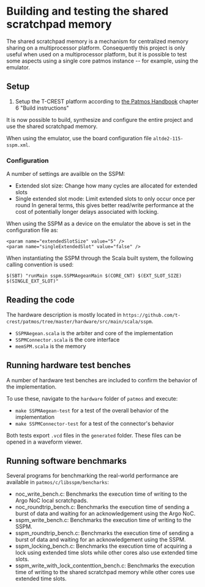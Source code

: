 Building and testing the shared scratchpad memory
=====================================

The shared scratchpad memory is a mechanism for centralized memory sharing on a multiprocessor platform.
Consequently this project is only useful when used on a multiprocessor platform, but it is possible to test some aspects using a single core patmos instance -- for example, using the emulator.

Setup
--------

 1. Setup the T-CREST platform according to [the Patmos Handbook] chapter 6 "Build instructions"

It is now possible to build, synthesize and configure the entire project and use the shared scratchpad memory.

When using the emulator, use the board configuration file `altde2-115-sspm.xml`.

### Configuration

A number of settings are availble on the SSPM:

 - Extended slot size: Change how many cycles are allocated for extended slots
 - Single extended slot mode: Limit extended slots to only occur once per round In general terms, this gives better read/write performance at the cost of potentially longer delays associated with locking.

When using the SSPM as a device on the emulator the above is set in the configuration file as:

    <param name="extendedSlotSize" value="5" />
    <param name="singleExtendedSlot" value="false" />

When instantiating the SSPM through the Scala built system, the following calling convention is used:

    $(SBT) "runMain sspm.SSPMAegeanMain $(CORE_CNT) $(EXT_SLOT_SIZE) $(SINGLE_EXT_SLOT)"

Reading the code
-------------------------

The hardware description is mostly located in `https://github.com/t-crest/patmos/tree/master/hardware/src/main/scala/sspm`.

 - `SSPMAegean.scala` is the arbiter and core of the implementation
 - `SSPMConnector.scala` is the core interface
 - `memSPM.scala` is the memory

Running hardware test benches
--------------------------------------------

A number of hardware test benches are included to confirm the behavior of the implementation.

To use these, navigate to the `hardware` folder of `patmos` and execute:

 - `make SSPMAegean-test` for a test of the overall behavior of the implementation
 - `make SSPMConnector-test` for a test of the connector's behavior

Both tests export `.vcd` files in the `generated` folder. These files can be opened in a waveform viewer.

Running software benchmarks
--------------------------------------------

Several programs for benchmarking the real-world performance are available in `patmos/c/libsspm/bencharks`:
* noc_write_bench.c: Benchmarks the execution time of writing to the Argo NoC local scratchpads.
* noc_roundtrip_bench.c: Benchmarks the execution time of sending a burst of data and waiting for an acknowledgement using the Argo NoC.
* sspm_write_bench.c: Benchmarks the execution time of writing to the SSPM.
* sspm_roundtrip_bench.c: Benchmarks the execution time of sending a burst of data and waiting for an acknowledgement using the SSPM.
* sspm_locking_bench.c: Benchmarks the execution time of acquiring a lock using extended time slots while other cores also use extended time slots.
* sspm_write_with_lock_contenttion_bench.c: Benchmarks the execution time of writing to the shared scratchpad memory while other cores use extended time slots.



[the Patmos Handbook]: http://patmos.compute.dtu.dk/patmos_handbook.pdf
